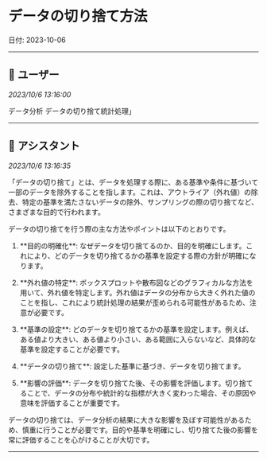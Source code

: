 # データの切り捨て方法

日付: 2023-10-06

---

## 👤 ユーザー
*2023/10/6 13:16:00*

データ分析 データの切り捨て統計処理」

---

## 🤖 アシスタント
*2023/10/6 13:16:35*

「データの切り捨て」とは、データを処理する際に、ある基準や条件に基づいて一部のデータを除外することを指します。これは、アウトライア（外れ値）の除去、特定の基準を満たさないデータの除外、サンプリングの際の切り捨てなど、さまざまな目的で行われます。

データの切り捨てを行う際の主な方法やポイントは以下のとおりです。

1. \*\*目的の明確化\*\*: なぜデータを切り捨てるのか、目的を明確にします。これにより、どのデータを切り捨てるかの基準を設定する際の方針が明確になります。

2. \*\*外れ値の特定\*\*: ボックスプロットや散布図などのグラフィカルな方法を用いて、外れ値を特定します。外れ値はデータの分布から大きく外れた値のことを指し、これにより統計処理の結果が歪められる可能性があるため、注意が必要です。

3. \*\*基準の設定\*\*: どのデータを切り捨てるかの基準を設定します。例えば、ある値より大きい、ある値より小さい、ある範囲に入らないなど、具体的な基準を設定することが必要です。

4. \*\*データの切り捨て\*\*: 設定した基準に基づき、データを切り捨てます。

5. \*\*影響の評価\*\*: データを切り捨てた後、その影響を評価します。切り捨てることで、データの分布や統計的な指標が大きく変わった場合、その原因や意味を評価することが重要です。

データの切り捨ては、データ分析の結果に大きな影響を及ぼす可能性があるため、慎重に行うことが必要です。目的や基準を明確にし、切り捨てた後の影響を常に評価することを心がけることが大切です。

---
